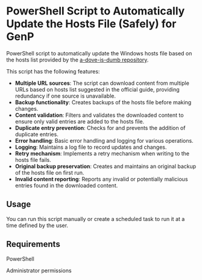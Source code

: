# PowerShell Script to Automatically Update the Hosts File (Safely) for GenP

PowerShell script to automatically update the Windows hosts file based on the hosts list provided by the [a-dove-is-dumb repository](https://github.com/ignaciocastro/a-dove-is-dumb).

This script has the following features:

* **Multiple URL sources**: The script can download content from multiple URLs based on hosts list suggested in the official guide, providing redundancy if one source is unavailable.
* **Backup functionality**: Creates backups of the hosts file before making changes.
* **Content validation**: Filters and validates the downloaded content to ensure only valid entries are added to the hosts file.
* **Duplicate entry prevention**: Checks for and prevents the addition of duplicate entries.
* **Error handling**: Basic error handling and logging for various operations.
* **Logging**: Maintains a log file to record updates and changes.
* **Retry mechanism**: Implements a retry mechanism when writing to the hosts file fails.
* **Original backup preservation**: Creates and maintains an original backup of the hosts file on first run.
* **Invalid content reporting**: Reports any invalid or potentially malicious entries found in the downloaded content.

## Usage

You can run this script manually or create a scheduled task to run it at a time defined by the user.

## Requirements

PowerShell

Administrator permissions
